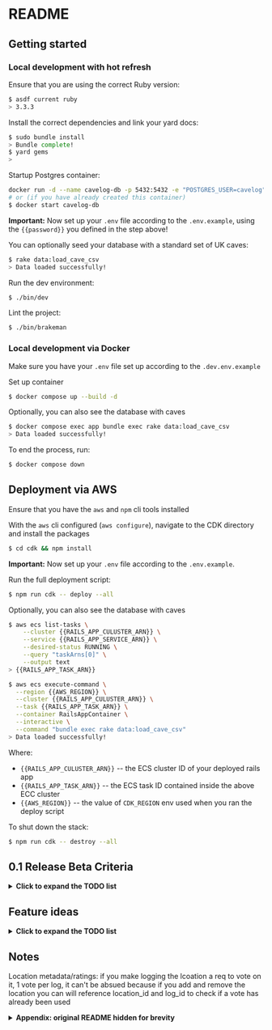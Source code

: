 # README

## Getting started

### Local development with hot refresh

Ensure that you are using the correct Ruby version:

```sh
$ asdf current ruby
> 3.3.3
```

Install the correct dependencies and link your yard docs:

```sh
$ sudo bundle install
> Bundle complete!
$ yard gems
>
```

Startup Postgres container:

```sh
docker run -d --name cavelog-db -p 5432:5432 -e "POSTGRES_USER=cavelog" -e "POSTGRES_PASSWORD={{password}}" postgres:14
# or (if you have already created this container)
$ docker start cavelog-db
```

**Important:** Now set up your `.env` file according to the `.env.example`, using the `{{password}}` you defined in the step above!

You can optionally seed your database with a standard set of UK caves:

```sh
$ rake data:load_cave_csv
> Data loaded successfully!
```

Run the dev environment:

```sh
$ ./bin/dev
```

Lint the project:

```sh
$ ./bin/brakeman
```

### Local development via Docker

Make sure you have your `.env` file set up according to the `.dev.env.example`

Set up container

```sh
$ docker compose up --build -d
```

Optionally, you can also see the database with caves

```sh
$ docker compose exec app bundle exec rake data:load_cave_csv
> Data loaded successfully!
```

To end the process, run:

```sh
$ docker compose down
```

## Deployment via AWS

Ensure that you have the `aws` and `npm` cli tools installed

With the `aws` cli configured (`aws configure`), navigate to the CDK directory and install the packages

```sh
$ cd cdk && npm install
```

**Important:** Now set up your `.env` file according to the `.env.example`.

Run the full deployment script:

```sh
$ npm run cdk -- deploy --all
```

Optionally, you can also see the database with caves

```sh
$ aws ecs list-tasks \
    --cluster {{RAILS_APP_CULUSTER_ARN}} \
    --service {{RAILS_APP_SERVICE_ARN}} \
    --desired-status RUNNING \
    --query "taskArns[0]" \
    --output text
> {{RAILS_APP_TASK_ARN}}

$ aws ecs execute-command \
  --region {{AWS_REGION}} \
  --cluster {{RAILS_APP_CULUSTER_ARN}} \
  --task {{RAILS_APP_TASK_ARN}} \
  --container RailsAppContainer \
  --interactive \
  --command "bundle exec rake data:load_cave_csv"
> Data loaded successfully!
```

Where:

- `{{RAILS_APP_CULUSTER_ARN}}` -- the ECS cluster ID of your deployed rails app
- `{{RAILS_APP_TASK_ARN}}` -- the ECS task ID contained inside the above ECC cluster
- `{{AWS_REGION}}` -- the value of `CDK_REGION` env used when you ran the deploy script

To shut down the stack:

```sh
$ npm run cdk -- destroy --all
```

## 0.1 Release Beta Criteria

<details>
<summary><b>Click to expand the TODO list</b></summary>
- [x] Add locations to log
- [x] Edit locations on log
- [x] Remove cave from log
- [x] Add caves to log
- [x] Delete unconnected locations from log
- [x] Delete unconnected cave from log
- [x] edit log details
- [x] delete a log
- [x] edit location subsystem
- [x] breadcrumb trail
- [x] create partnership request
- [x] delete sent partnership request
- [x] view pending partnership requests
- [x] deny pending partnership
- [x] accept partnership request adds partner
- [x] delete partnership
- [x] add partner connection to log
- [x] remove partner connection from log
- [x] refactor logs paths/routes
  - [x] move cave/location functions out to the cave copies/location copies controllers
  - [x] change the routes to use /log/:id{{caves|locations}}
  - [x] use button_to instead of a bunch of forms
  - [x] must be log owner to
    - [x] add/remove caves
    - [x] add/remove locations
    - [x] edit details
    - [x] delete log
    - [x] see edit buttons
- [x] add long and lat options to cave
- [x] add mock data to dev
- [x] Pagination
  - [x] Simple cave pagination
  - [x] Pagination in turbo
- [x] add cave address data at save time
- [x] dark mode
- [x] cave: no description/location if not present
- [x] cave: no details if no lon && lat && desc
- [x] general ui cleanup
  - [x] dark mode: calendar on datetime picker should be white
  - [x] remove actions section (danger zone for delete edit in details section)
  - [x] consistent styling for all edit/new forms
  - [x] better buttons on cave locations section
  - [x] partnership badges need darkmode
  - [x] Cancel links on edit forms
  - [x] empty section when no caves to display on index view
- [x] log viewing
  - [x] logs#index styling
  - [x] consistent log views on all locations/caves
  - [x] checkmarks on locations/caves once visited
  - [x] shared logs on my partnership section
- [x] No info yet on tables
- [x] Add/edit buttons go to sign in page if no current user
- [ ] nicer sign in page
- [x] if not signed in, welcome and explanation of what cavelog is
- [ ] forgot password flow
- [ ] If no description/metadata, show link to add it
- [x] check marks on caves if not signed in
- [x] better footer
- [x] better home page
- [ ] CI/CD pr deployments/teardowns
- [ ] CI/CD production deployments
- [x] DNS routing to domain
- [x] SSL in production
- [ ] Tests!
</details>

## Feature ideas

<details>
<summary><b>Click to expand the TODO list</b></summary>
- [ ] add location button when editing cave location copies on a log
- [ ] Reputation score (gaining and as a thrshold for is can edit/delete)
- [ ] Stats section on user page (caves visited, hours in caves)
- [ ] Log type (leader, participant)
- [ ] Add filters to logs#index
- [ ] export logs to excel file
- [x] User page (name, username)
  - [x] Edit user page
  - [x] Permissions
  - [x] Connect partners to users
    - [x] Add partners to a log (high)
- [x] deletion/edit permissions (basic)
- [x] edit history on caves/subsystem/location
  - [x] text about the importance of accuracy on cave/subsystem/edit forms and warning about tracability of edits/additions
- [ ] search for partners on log
- [ ] pagination for caves/partners
- [ ] add cave id to log locations copy
- [ ] Add cave connections
  - [ ] Adding cave to log suggests relevant cave connections
- [ ] searchable/paginating locations
- [ ] location comments
- [ ] Locations metadata - star rating, physical difficulty rating, mental grimness rating (1)
  - [ ] tier ranking/access difficulty grade
- [ ] Report cave/locations
- [x] Improve homepage
- [x] Logs you tagged X in
</details>

## Notes

Location metadata/ratings: if you make logging the lcoation a req to vote on it, 1 vote per log, it can't be absued because if you add and remove the location you can will reference location_id and log_id to check if a vote has already been used

<details>
<summary><b>Appendix: original README hidden for brevity</b></summary>
- System dependencies

- Configuration

- Database creation

- Database initialization

- How to run the test suite

- Services (job queues, cache servers, search engines, etc.)

- Deployment instructions
</details>
